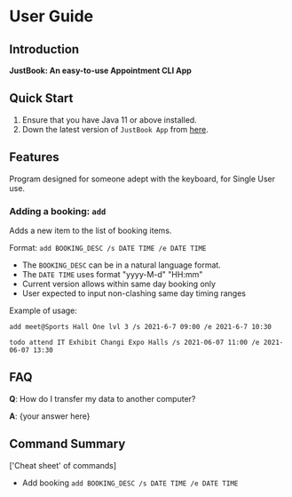 # User Guide

## Introduction

**JustBook: An easy-to-use Appointment CLI App**

## Quick Start

1. Ensure that you have Java 11 or above installed.
1. Down the latest version of `JustBook App` from [here](https://github.com/AY2122S1-TIC4001-F18-4/tp/releases/tag/v2.0).

## Features 

Program designed for someone adept with the keyboard, for Single User use. 

### Adding a booking: `add`
Adds a new item to the list of booking items.

Format: `add BOOKING_DESC /s DATE TIME /e DATE TIME`

* The `BOOKING_DESC` can be in a natural language format.
* The `DATE TIME` uses format "yyyy-M-d" "HH:mm"  
* Current version allows within same day booking only
* User expected to input non-clashing same day timing ranges 

Example of usage: 

`add meet@Sports Hall One lvl 3 /s 2021-6-7 09:00 /e 2021-6-7 10:30`

`todo attend IT Exhibit Changi Expo Halls /s 2021-06-07 11:00 /e 2021-06-07 13:30`

## FAQ

**Q**: How do I transfer my data to another computer? 

**A**: {your answer here}

## Command Summary
['Cheat sheet' of commands]

* Add booking `add BOOKING_DESC /s DATE TIME /e DATE TIME`
